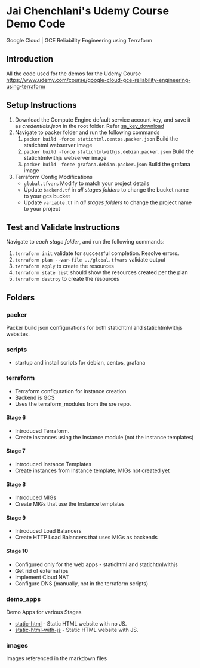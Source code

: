 # Jai Chenchlani's Udemy Course Demo Code
Google Cloud | GCE Reliability Engineering using Terraform

## Introduction
All the code used for the demos for the Udemy Course
https://www.udemy.com/course/google-cloud-gce-reliability-engineering-using-terraform

## Setup Instructions
1. Download the Compute Engine default service account key, and save it as *credentials.json* in the root folder. Refer [sa_key_download](sa_key_download.png)
2. Navigate to packer folder and run the following commands
    1. `packer build -force statichtml.centos.packer.json` Build the statichtml webserver image
    2. `packer build -force statichtmlwithjs.debian.packer.json` Build the statichtmlwithjs webserver image
    3. `packer build -force grafana.debian.packer.json` Build the grafana image
2. Terraform Config Modifications
    - `global.tfvars` Modify to match your project details
    - Update `backend.tf` in *all stages folders* to change the bucket name to your gcs bucket
    - Update `variable.tf` in *all stages folders* to change the project name to your project

## Test and Validate Instructions
Navigate to *each stage folder*, and run the following commands:
1. `terraform init` validate for successful completion. Resolve errors.
2. `terraform plan --var-file ../global.tfvars` validate output
3. `terraform apply` to create the resources
4. `terraform state list` should show the resources created per the plan
5. `terraform destroy` to create the resources

## Folders

### packer
Packer build json configurations for both statichtml and statichtmlwithjs websites.

### scripts
- startup and install scripts for debian, centos, grafana

### terraform
- Terraform configuration for instance creation
- Backend is GCS
- Uses the terraform_modules from the sre repo.

#### Stage 6
- Introduced Terraform. 
- Create instances using the Instance module (not the instance templates)

#### Stage 7 
- Introduced Instance Templates
- Create instances from Instance template; MIGs not created yet

#### Stage 8 
- Introduced MIGs
- Create MIGs that use the Instance templates

#### Stage 9 
- Introduced Load Balancers
- Create HTTP Load Balancers that uses MIGs as backends

#### Stage 10
- Configured only for the web apps - statichtml and statichtmlwithjs
- Get rid of external ips
- Implement Cloud NAT
- Configure DNS (manually, not in the terraform scripts)

### demo_apps
Demo Apps for various Stages
- [static-html](static-html.png) - Static HTML website with no JS.
- [static-html-with-js](static-html-with-js.png) - Static HTML website with JS.

### images
Images referenced in the markdown files
